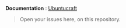 **Documentation** : [Ubuntucraft](https://wiki.archcraft.io/docs/other-distro/ubuntucraft)

> Open your issues here, on this repository.
